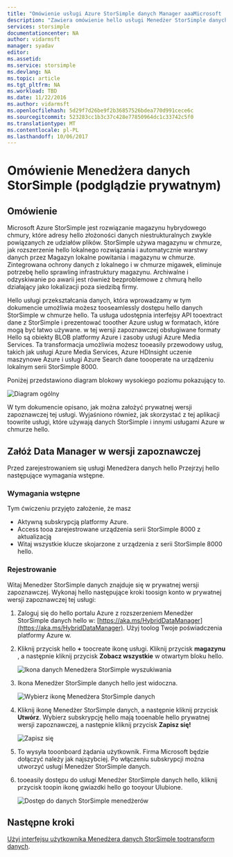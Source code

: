```yaml
---
title: "Omówienie usługi Azure StorSimple danych Manager aaaMicrosoft | Dokumentacja firmy Microsoft"
description: "Zawiera omówienie hello usługi Menedżer StorSimple danych (w podglądzie prywatnym)"
services: storsimple
documentationcenter: NA
author: vidarmsft
manager: syadav
editor: 
ms.assetid: 
ms.service: storsimple
ms.devlang: NA
ms.topic: article
ms.tgt_pltfrm: NA
ms.workload: TBD
ms.date: 11/22/2016
ms.author: vidarmsft
ms.openlocfilehash: 5d29f7d26be9f2b36857526bdea770d991cece6c
ms.sourcegitcommit: 523283cc1b3c37c428e77850964dc1c33742c5f0
ms.translationtype: MT
ms.contentlocale: pl-PL
ms.lasthandoff: 10/06/2017
---
```

# <a name="storsimple-data-manager-overview-private-preview"></a>Omówienie Menedżera danych StorSimple (podglądzie prywatnym)

## <a name="overview"></a>Omówienie

Microsoft Azure StorSimple jest rozwiązanie magazynu hybrydowego chmury, które adresy hello złożoności danych niestrukturalnych zwykle powiązanych ze udziałów plików. StorSimple używa magazynu w chmurze, jak rozszerzenie hello lokalnego rozwiązania i automatycznie warstwy danych przez Magazyn lokalne powitania i magazynu w chmurze. Zintegrowana ochrony danych z lokalnego i w chmurze migawek, eliminuje potrzebę hello sprawling infrastruktury magazynu. Archiwalne i odzyskiwanie po awarii jest również bezproblemowe z chmurą hello działający jako lokalizacji poza siedzibą firmy.

Hello usługi przekształcania danych, która wprowadzamy w tym dokumencie umożliwia możesz tooseamlessly dostępu hello danych StorSimple w chmurze hello. Ta usługa udostępnia interfejsy API tooextract dane z StorSimple i prezentować tooother Azure usług w formatach, które mogą być łatwo używane. w tej wersji zapoznawczej obsługiwane formaty Hello są obiekty BLOB platformy Azure i zasoby usługi Azure Media Services. Ta transformacja umożliwia możesz tooeasily przewodowy usług, takich jak usługi Azure Media Services, Azure HDInsight uczenie maszynowe Azure i usługi Azure Search dane toooperate na urządzeniu lokalnym serii StorSimple 8000.

Poniżej przedstawiono diagram blokowy wysokiego poziomu pokazujący to.

![Diagram ogólny](./media//storsimple-data-manager-overview/high-level-diagram.png)

W tym dokumencie opisano, jak można założyć prywatnej wersji zapoznawczej tej usługi. Wyjaśniono również, jak skorzystać z tej aplikacji toowrite usługi, które używają danych StorSimple i innymi usługami Azure w chmurze hello.

## <a name="sign-up-for-data-manager-preview"></a>Załóż Data Manager w wersji zapoznawczej
Przed zarejestrowaniem się usługi Menedżera danych hello Przejrzyj hello następujące wymagania wstępne.

### <a name="prerequisites"></a>Wymagania wstępne

Tym ćwiczeniu przyjęto założenie, że masz
* Aktywną subskrypcją platformy Azure.
* Access tooa zarejestrowane urządzenia serii StorSimple 8000 z aktualizacją
* Witaj wszystkie klucze skojarzone z urządzenia z serii StorSimple 8000 hello.

### <a name="sign-up"></a>Rejestrowanie

Witaj Menedżer StorSimple danych znajduje się w prywatnej wersji zapoznawczej. Wykonaj hello następujące kroki toosign konto w prywatnej wersji zapoznawczej tej usługi:

1.  Zaloguj się do hello portalu Azure z rozszerzeniem Menedżer StorSimple danych hello w: [https://aka.ms/HybridDataManager](https://aka.ms/HybridDataManager). Użyj toolog Twoje poświadczenia platformy Azure w.

2.  Kliknij przycisk hello  **+**  toocreate ikonę usługi. Kliknij przycisk **magazynu** , a następnie kliknij przycisk **Zobacz wszystkie** w otwartym bloku hello.

    ![Ikona danych Menedżera StorSimple wyszukiwania](./media/storsimple-data-manager-overview/search-data-manager-icon.png)

3. Ikona Menedżer StorSimple danych hello jest widoczna.

    ![Wybierz ikonę Menedżera StorSimple danych](./media/storsimple-data-manager-overview/select-data-manager-icon.png)

4. Kliknij ikonę Menedżer StorSimple danych, a następnie kliknij przycisk **Utwórz**. Wybierz subskrypcję hello mają tooenable hello prywatnej wersji zapoznawczej, a następnie kliknij przycisk **Zapisz się!**

    ![Zapisz się](./media/storsimple-data-manager-overview/sign-me-up.png)

5. To wysyła tooonboard żądania użytkownik. Firma Microsoft będzie dołączyć należy jak najszybciej. Po włączeniu subskrypcji można utworzyć usługi Menedżer StorSimple danych.

6. tooeasily dostępu do usługi Menedżer StorSimple danych hello, kliknij przycisk toopin ikonę gwiazdki hello go tooyour Ulubione.

    ![Dostęp do danych StorSimple menedżerów](./media/storsimple-data-manager-overview/access-data-managers.png)


## <a name="next-steps"></a>Następne kroki

[Użyj interfejsu użytkownika Menedżera danych StorSimple tootransform danych](storsimple-data-manager-ui.md).
